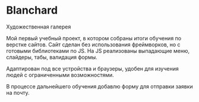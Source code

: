 # Blanchard
Художественная галерея

Мой первый учебный проект, в котором собраны итоги обучения по верстке сайтов. 
Сайт сделан без использования фреймворков, но с готовыми библиотеками по JS.
На JS реализованы выпадающие меню, слайдеры, табы, валидация формы. 

Адаптирован под все устройства и браузеры, удобен для изучения людей с ограниченными возможностями.

В процессе дальнейшего обучения добавлю форму для отправки заявки на почту.
